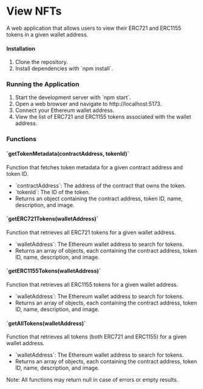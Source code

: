 <h1>View NFTs</h1>

<p>A web application that allows users to view their ERC721 and ERC1155 tokens in a given wallet address.</p>

<h4>Installation</h4>
<ol>
  <li>Clone the repository.</li>
  <li>Install dependencies with `npm install`.</li>
</ol>

<h3>Running the Application</h3>
<ol>
<li>Start the development server with `npm start`.</li>
<li>Open a web browser and navigate to http://localhost:5173.</li>
<li>Connect your Ethereum wallet address.</li>
<li>View the list of ERC721 and ERC1155 tokens associated with the wallet address.</li>
</ol>

<h3>Functions</h3>
<h4>`getTokenMetadata(contractAddress, tokenId)`</h4>

<p>Function that fetches token metadata for a given contract address and token ID.</p>

<ul>
  <li>`contractAddress`: The address of the contract that owns the token.</li>
  <li>`tokenId`: The ID of the token.</li>
  <li>Returns an object containing the contract address, token ID, name, description, and image.</li>
</ul>

<h4>`getERC721Tokens(walletAddress)`</h4>

<p>Function that retrieves all ERC721 tokens for a given wallet address.</p>

<ul>
  <li>`walletAddress`: The Ethereum wallet address to search for tokens.</li>
  <li>Returns an array of objects, each containing the contract address, token ID, name, description, and image.</li>
</ul>

<h4>`getERC1155Tokens(walletAddress)`</h4>

<p>Function that retrieves all ERC1155 tokens for a given wallet address.</p>

<ul>
<li>`walletAddress`: The Ethereum wallet address to search for tokens.</li>
<li>Returns an array of objects, each containing the contract address, token ID, name, description, and image.</li>
</ul>

<h4>`getAllTokens(walletAddress)`</h4>

<p>Function that retrieves all tokens (both ERC721 and ERC1155) for a given wallet address.</p>

<ul>
  <li>`walletAddress`: The Ethereum wallet address to search for tokens.</li>
  <li>Returns an array of objects, each containing the contract address, token ID, name, description, and image.</li>
</ul>

<p> Note: All functions may return null in case of errors or empty results.</p>
